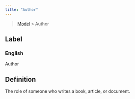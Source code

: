 ```yaml
---
title: "Author"
---
```


> [Model](../../) > Author

## Label

### English
Author


## Definition
The role of someone who writes a book, article, or document. 


    
